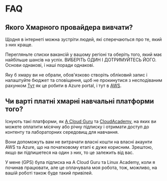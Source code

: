 # FAQ

## Якого Хмарного провайдера вивчати?

Щодня в інтернеті можна зустріти людей, які сперечаються про те, який з них краще.

Перегляньте списки вакансій у вашому регіоні та оберіть того, який має найбільше шансів на успіх. ВИБЕРІТЬ ОДИН І ДОТРИМУЙТЕСЬ ЙОГО. Основи однакові, і наші поради однакові.

Яку б хмару ви не обрали, обов'язково створіть обліковий запис і налаштуйте бюджет та сповіщення, щоб не прокинутися з несподіваним рахунком [Тут](https://youtu.be/FZD0s7KE83Y) як це робити в Azure portal, і тут в [AWS](https://www.youtube.com/watch?v=fvz0cphjHjg).


## Чи варті платні хмарні навчальні платформи того?

Існують такі платформи, як [A Cloud Guru](https://acloudguru.com) та [CloudAcademy](https://cloudacademy.com), на яких ви можете оплатити місячну або річну підписку і отримати доступ до контенту та лабораторних середовищ для навчання. 

Вони допоможуть вам не витрачати власні кошти на власні акаунти AWS та Azure, що на початковому етапі є дуже корисним. Зрештою, якщо ви підпишетеся на один з них, то це залежить від вас. 

У мене (GPS) була підписка на A Cloud Guru та Linux Academy, коли я починав працювати, але це оплачувала моя робота, тож, можливо, на вашій роботі також буде такий привілей.
